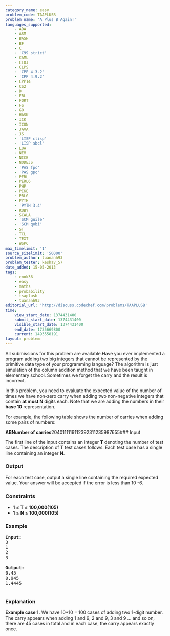 ```yaml
---
category_name: easy
problem_code: TAAPLUSB
problem_name: 'A Plus B Again!'
languages_supported:
    - ADA
    - ASM
    - BASH
    - BF
    - C
    - 'C99 strict'
    - CAML
    - CLOJ
    - CLPS
    - 'CPP 4.3.2'
    - 'CPP 4.9.2'
    - CPP14
    - CS2
    - D
    - ERL
    - FORT
    - FS
    - GO
    - HASK
    - ICK
    - ICON
    - JAVA
    - JS
    - 'LISP clisp'
    - 'LISP sbcl'
    - LUA
    - NEM
    - NICE
    - NODEJS
    - 'PAS fpc'
    - 'PAS gpc'
    - PERL
    - PERL6
    - PHP
    - PIKE
    - PRLG
    - PYTH
    - 'PYTH 3.4'
    - RUBY
    - SCALA
    - 'SCM guile'
    - 'SCM qobi'
    - ST
    - TCL
    - TEXT
    - WSPC
max_timelimit: '1'
source_sizelimit: '50000'
problem_author: tuananh93
problem_tester: keshav_57
date_added: 15-05-2013
tags:
    - cook36
    - easy
    - maths
    - probability
    - tsaplusb
    - tuananh93
editorial_url: 'http://discuss.codechef.com/problems/TAAPLUSB'
time:
    view_start_date: 1374431400
    submit_start_date: 1374431400
    visible_start_date: 1374431400
    end_date: 1735669800
    current: 1493558191
layout: problem
---
```

All submissions for this problem are available.Have you ever implemented a program adding two big integers that cannot be represented by the primitive data type of your programming language? The algorithm is just simulation of the column addition method that we have been taught in elementary school. Sometimes we forget the carry and the result is incorrect.

 In this problem, you need to evaluate the expected value of the number of times we have non-zero carry when adding two non-negative integers that contain **at most N** digits each. Note that we are adding the numbers in their **base 10** representation.

For example, the following table shows the number of carries when adding some pairs of numbers:

**A****B****Number of carries**2040111119112392311235987655### Input

The first line of the input contains an integer **T** denoting the number of test cases. The description of **T** test cases follows.
Each test case has a single line containing an integer **N**.

### Output

For each test case, output a single line containing the required expected value.
Your answer will be accepted if the error is less than 10 -6.

### Constraints

- **1** ≤ **T** ≤ **100,000(105)**
- **1** ≤ **N** ≤ **100,000(105)**

### Example

<pre><b>Input:</b>
3
1
2
3

<b>Output:</b>
0.45
0.945
1.4445

</pre>
### Explanation

**Example case 1.**
We have 10\*10 = 100 cases of adding two 1-digit number.
The carry appears when adding 1 and 9, 2 and 9, 3 and 9 ... and so on,
there are 45 cases in total and in each case, the carry appears exactly once.

